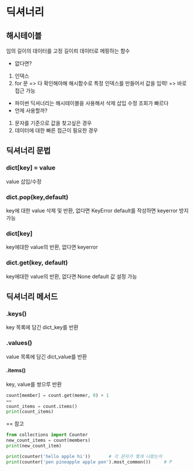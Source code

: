 # 딕셔너리
## 해시테이블
임의 길이의 데이터를 고정 길이릐 데이터로 메핑하는 함수

- 없다면?
1. 인덱스
2. for 문 => 다 확인해야해
해시함수로 특정 인덱스를 만들어서 값을 입력! => 바로 접근 가능

- 파이썬 딕셔너리는 해시테이블을 사용해서 삭제 삽입 수정 조회가 빠르다
-  언제 사용할까?
1. 문자를 기준으로 값을 찾고싶은 경우
2. 데이터에 대한 빠른 접근이 필요한 경우



## 딕셔너리 문법
### dict[key] = value  
value 삽입/수정

### dict.pop(key,default)
key에 대한 value 삭제 및 반환, 없다면 KeyError
default를 작성하면 keyerror 방지 가능

### dict[key] 
key에대한 value의 반환, 없다면 keyerror

### dict.get(key, default)
key에대한 value의 반환, 없다면 None
default 값 설정 가능

## 딕셔너리 메서드
### .keys()
key 목록에 담긴 dict_key를 반환
### .values()
value 목록에 담긴 dict_value를 반환
#### .items()
key, value를 쌍으루 반환

```python
count[member] = count.get(memer, 0) + 1
==
count_items = count.items()
print(count_items)
```
==
참고

```python
from collections import Counter
new_count_items = count(members)
print(new_count_item)

print(counter('hello apple hi'))       # 각 문자가 몇개 나왔는지
print(counter('pen pineapple apple pen').most_common())     # P
```